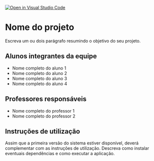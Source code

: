 [![Open in Visual Studio Code](https://classroom.github.com/assets/open-in-vscode-c66648af7eb3fe8bc4f294546bfd86ef473780cde1dea487d3c4ff354943c9ae.svg)](https://classroom.github.com/online_ide?assignment_repo_id=8469627&assignment_repo_type=AssignmentRepo)
# Nome do projeto
Escreva um ou dois  parágrafo resumindo o objetivo do seu projeto.

## Alunos integrantes da equipe

* Nome completo do aluno 1
* Nome completo do aluno 2
* Nome completo do aluno 3
* Nome completo do aluno 4

## Professores responsáveis

* Nome completo do professor 1
* Nome completo do professor 2

## Instruções de utilização

Assim que a primeira versão do sistema estiver disponível, deverá complementar com as instruções de utilização. Descreva como instalar eventuais dependências e como executar a aplicação.
